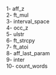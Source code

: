 1- aff_z \
2- ft_mul \
3- interval_space \
4- occ_z \
5- ulstr \
6- ft_strcpy \
7- ft_atoi \
8- aff_last_param \
9- inter \
10- count_words